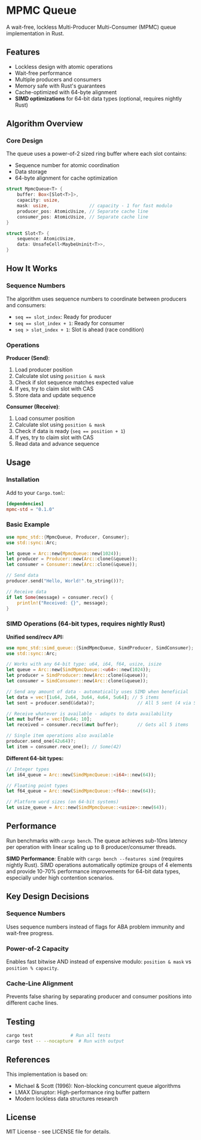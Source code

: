 # MPMC Queue

A wait-free, lockless Multi-Producer Multi-Consumer (MPMC) queue implementation in Rust.

## Features

- Lockless design with atomic operations
- Wait-free performance
- Multiple producers and consumers
- Memory safe with Rust's guarantees
- Cache-optimized with 64-byte alignment
- **SIMD optimizations** for 64-bit data types (optional, requires nightly Rust)

## Algorithm Overview

### Core Design

The queue uses a power-of-2 sized ring buffer where each slot contains:
- Sequence number for atomic coordination
- Data storage
- 64-byte alignment for cache optimization

```rust
struct MpmcQueue<T> {
    buffer: Box<[Slot<T>]>,
    capacity: usize,
    mask: usize,               // capacity - 1 for fast modulo
    producer_pos: AtomicUsize, // Separate cache line
    consumer_pos: AtomicUsize, // Separate cache line
}

struct Slot<T> {
    sequence: AtomicUsize,
    data: UnsafeCell<MaybeUninit<T>>,
}
```

## How It Works

### Sequence Numbers

The algorithm uses sequence numbers to coordinate between producers and consumers:

- `seq == slot_index`: Ready for producer
- `seq == slot_index + 1`: Ready for consumer  
- `seq > slot_index + 1`: Slot is ahead (race condition)

### Operations

**Producer (Send)**:
1. Load producer position
2. Calculate slot using `position & mask`
3. Check if slot sequence matches expected value
4. If yes, try to claim slot with CAS
5. Store data and update sequence

**Consumer (Receive)**:
1. Load consumer position
2. Calculate slot using `position & mask` 
3. Check if data is ready (`seq == position + 1`)
4. If yes, try to claim slot with CAS
5. Read data and advance sequence

## Usage

### Installation

Add to your `Cargo.toml`:

```toml
[dependencies]
mpmc-std = "0.1.0"
```

### Basic Example

```rust
use mpmc_std::{MpmcQueue, Producer, Consumer};
use std::sync::Arc;

let queue = Arc::new(MpmcQueue::new(1024));
let producer = Producer::new(Arc::clone(&queue));
let consumer = Consumer::new(Arc::clone(&queue));

// Send data
producer.send("Hello, World!".to_string())?;

// Receive data
if let Some(message) = consumer.recv() {
    println!("Received: {}", message);
}
```

### SIMD Operations (64-bit types, requires nightly Rust)

**Unified send/recv API:**
```rust
use mpmc_std::simd_queue::{SimdMpmcQueue, SimdProducer, SimdConsumer};
use std::sync::Arc;

// Works with any 64-bit type: u64, i64, f64, usize, isize
let queue = Arc::new(SimdMpmcQueue::<u64>::new(1024));
let producer = SimdProducer::new(Arc::clone(&queue));
let consumer = SimdConsumer::new(Arc::clone(&queue));

// Send any amount of data - automatically uses SIMD when beneficial  
let data = vec![1u64, 2u64, 3u64, 4u64, 5u64]; // 5 items
let sent = producer.send(&data)?;                // All 5 sent (4 via SIMD + 1 single)

// Receive whatever is available - adapts to data availability
let mut buffer = vec![0u64; 10]; 
let received = consumer.recv(&mut buffer);       // Gets all 5 items

// Single item operations also available
producer.send_one(42u64)?;
let item = consumer.recv_one(); // Some(42)
```

**Different 64-bit types:**
```rust
// Integer types
let i64_queue = Arc::new(SimdMpmcQueue::<i64>::new(64));

// Floating point types  
let f64_queue = Arc::new(SimdMpmcQueue::<f64>::new(64));

// Platform word sizes (on 64-bit systems)
let usize_queue = Arc::new(SimdMpmcQueue::<usize>::new(64));
```

## Performance

Run benchmarks with `cargo bench`. The queue achieves sub-10ns latency per operation with linear scaling up to 8 producer/consumer threads.

**SIMD Performance**: Enable with `cargo bench --features simd` (requires nightly Rust). SIMD operations automatically optimize groups of 4 elements and provide 10-70% performance improvements for 64-bit data types, especially under high contention scenarios.

## Key Design Decisions

### Sequence Numbers
Uses sequence numbers instead of flags for ABA problem immunity and wait-free progress.

### Power-of-2 Capacity
Enables fast bitwise AND instead of expensive modulo: `position & mask` vs `position % capacity`.

### Cache-Line Alignment
Prevents false sharing by separating producer and consumer positions into different cache lines.

## Testing

```bash
cargo test              # Run all tests
cargo test -- --nocapture  # Run with output
```

## References

This implementation is based on:
- Michael & Scott (1996): Non-blocking concurrent queue algorithms
- LMAX Disruptor: High-performance ring buffer pattern
- Modern lockless data structures research

## License

MIT License - see LICENSE file for details.